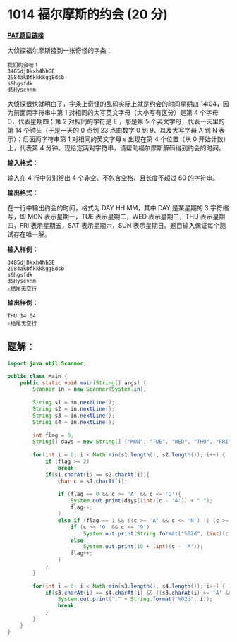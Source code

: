 # 1014 福尔摩斯的约会 (20 分)
**[PAT题目链接](https://pintia.cn/problem-sets/994805260223102976/problems/994805308755394560)**

大侦探福尔摩斯接到一张奇怪的字条：
```
我们约会吧！ 
3485djDkxh4hhGE 
2984akDfkkkkggEdsb 
s&hgsfdk 
d&Hyscvnm
```
大侦探很快就明白了，字条上奇怪的乱码实际上就是约会的时间星期四 14:04，因为前面两字符串中第 1 对相同的大写英文字母（大小写有区分）是第 4 个字母 D，代表星期四；第 2 对相同的字符是 E ，那是第 5 个英文字母，代表一天里的第 14 个钟头（于是一天的 0 点到 23 点由数字 0 到 9、以及大写字母 A 到 N 表示）；后面两字符串第 1 对相同的英文字母 s 出现在第 4 个位置（从 0 开始计数）上，代表第 4 分钟。现给定两对字符串，请帮助福尔摩斯解码得到约会的时间。

**输入格式：**

输入在 4 行中分别给出 4 个非空、不包含空格、且长度不超过 60 的字符串。

**输出格式：**

在一行中输出约会的时间，格式为 DAY HH:MM，其中 DAY 是某星期的 3 字符缩写，即 MON 表示星期一，TUE 表示星期二，WED 表示星期三，THU 表示星期四，FRI 表示星期五，SAT 表示星期六，SUN 表示星期日。题目输入保证每个测试存在唯一解。

**输入样例：**
```
3485djDkxh4hhGE 
2984akDfkkkkggEdsb 
s&hgsfdk 
d&Hyscvnm
⚠结尾无空行
```

**输出样例：**
```
THU 14:04
⚠结尾无空行
```

## 题解：
```Java
import java.util.Scanner;

public class Main {
    public static void main(String[] args) {
        Scanner in = new Scanner(System.in);
        
        String s1 = in.nextLine();
        String s2 = in.nextLine();
        String s3 = in.nextLine();
        String s4 = in.nextLine();
        
        int flag = 0;
        String[] days = new String[] {"MON", "TUE", "WED", "THU", "FRI", "SAT", "SUN"};
        
        for(int i = 0; i < Math.min(s1.length(), s2.length()); i++) {
            if (flag >= 2)
                break;
            if(s1.charAt(i) == s2.charAt(i)){
                char c = s1.charAt(i);
                
                if (flag == 0 && c >= 'A' && c <= 'G'){
                    System.out.print(days[(int)(c - 'A')] + " ");
                    flag++;
                }
                else if (flag == 1 && ((c >= 'A' && c <= 'N') || (c >= '0' && c <= '9'))) {
                    if (c >= '0' && c <= '9')
                        System.out.print(String.format("%02d", (int)(c - '0')));
                    else
                        System.out.print(10 + (int)(c - 'A'));
                    flag++;
                }
            }
        }
        
        for(int i = 0; i < Math.min(s3.length(), s4.length()); i++) {
            if(s3.charAt(i) == s4.charAt(i) && ((s3.charAt(i) >= 'A' && s3.charAt(i) <= 'Z') || (s3.charAt(i) >= 'a' && s3.charAt(i) <= 'z'))) {
                System.out.print(":" + String.format("%02d", i));
                break;
            }
        }
    }
}
```
